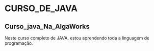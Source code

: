 # CURSO_DE_JAVA

## Curso_java_Na_AlgaWorks

Neste curso completo de JAVA, estou aprendendo toda a linguagem de programação.
